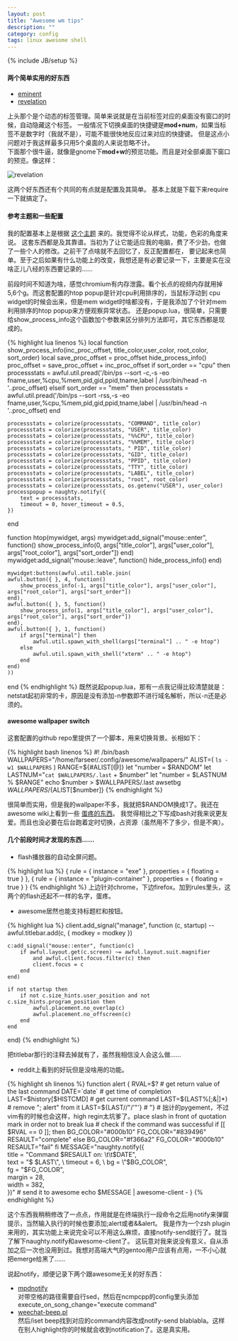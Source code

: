 ```yaml
---
layout: post
title: "Awesome wm tips"
description: ""
category: config
tags: linux awesome shell
---
```

{% include JB/setup %}

#### 两个简单实用的好东西

* [eminent](http://awesome.naquadah.org/wiki/Eminent)
* [revelation](http://awesome.naquadah.org/wiki/Revelation)

上头那个是个动态的标签管理。简单来说就是在当前标签对应的桌面没有窗口的时候，自动隐藏这个标签。
一般情况下切换桌面的快捷键是**mod+num**，如果当标签不是数字时（我就不是），可能不能很快地反应过来对应的快捷键。
但是这点小问题对于我这样最多只用5个桌面的人来说忽略不计。
<br />
下面那个很牛逼，就像是gnome下**mod+w**的预览功能。而且是对全部桌面下窗口的预览。像这样：

![revelation](http://awesome.naquadah.org/w/images/thumb/Revelation.png/600px-Revelation.png)

这两个好东西还有个共同的有点就是配置及其简单。
基本上就是下载下来require一下就搞定了。

#### 参考主题和一些配置

我的配置基本上是根据 [这个主题](https://github.com/romockee/powerarrow) 来的。我觉得不论从样式，功能，色彩的角度来说。
这套东西都是及其靠谱。当初为了让它能适应我的电脑，费了不少劲，也做了一些个人的修改。之前干了点啥就不去回忆了，反正配置都在，
要记起来也简单。至于之后如果有什么功能上的改变，我想还是有必要记录一下，主要是实在没啥正儿八经的东西要记录的......

前段时间不知道为啥，感觉chromium有内存泄露。看个长点的视频内存就用掉5,6个g。而这套配置的htop popup是针对cpu利用排序的，当鼠标浮动到
cpu widget的时候会出来，但是mem widget时啥都没有，于是我添加了个针对mem利用排序的htop popup来方便观察异常状态。
还是popup.lua，很简单，只需要给show_process_info这个函数加个参数来区分排列方法即可，其它东西都是现成的。

{% highlight lua linenos %}
local function show_process_info(inc_proc_offset, title_color,user_color, root_color, sort_order)
    local save_proc_offset = proc_offset
    hide_process_info()
    proc_offset = save_proc_offset + inc_proc_offset
    if sort_order == "cpu" then
        processstats = awful.util.pread('/bin/ps --sort -c,-s -eo fname,user,%cpu,%mem,pid,gid,ppid,tname,label | /usr/bin/head -n '..proc_offset)
    elseif sort_order == "mem" then
        processstats = awful.util.pread('/bin/ps --sort -rss,-s -eo fname,user,%cpu,%mem,pid,gid,ppid,tname,label | /usr/bin/head -n '..proc_offset)
    end

    processstats = colorize(processstats, "COMMAND", title_color)
    processstats = colorize(processstats, "USER", title_color)
    processstats = colorize(processstats, "%%CPU", title_color)
    processstats = colorize(processstats, "%%MEM", title_color)
    processstats = colorize(processstats, " PID", title_color)
    processstats = colorize(processstats, "GID", title_color)
    processstats = colorize(processstats, "PPID", title_color)
    processstats = colorize(processstats, "TTY", title_color)
    processstats = colorize(processstats, "LABEL", title_color)
    processstats = colorize(processstats, "root", root_color)
    processstats = colorize(processstats, os.getenv("USER"), user_color)
    processpopup = naughty.notify({
        text = processstats,
        timeout = 0, hover_timeout = 0.5,
    })
end

function htop(mywidget, args)
    mywidget:add_signal("mouse::enter", function()
        show_process_info(0, args["title_color"], args["user_color"], args["root_color"], args["sort_order"])
    end)
    mywidget:add_signal("mouse::leave", function()
        hide_process_info()
    end)

    mywidget:buttons(awful.util.table.join(
    awful.button({ }, 4, function()
        show_process_info(-1, args["title_color"], args["user_color"], args["root_color"], args["sort_order"])
    end),
    awful.button({ }, 5, function()
        show_process_info(1, args["title_color"], args["user_color"], args["root_color"], args["sort_order"])
    end),
    awful.button({ }, 1, function()
        if args["terminal"] then
            awful.util.spawn_with_shell(args["terminal"] .. " -e htop")
        else
            awful.util.spawn_with_shell("xterm" .. " -e htop")
        end
    end)
    ))
end
{% endhighlight %}
既然说起popup.lua，那有一点我记得比较清楚就是：netstat起初非常的卡，原因是没有添加-n参数即不进行域名解析，所以-n还是必须的。

#### awesome wallpaper switch

这套配置的github repo里提供了一个脚本，用来切换背景。长相如下：

{% highlight bash linenos %}
#! /bin/bash
WALLPAPERS="/home/farseer/.config/awesome/wallpapers/"
ALIST=( `ls -w1 $WALLPAPERS` )
RANGE=${#ALIST[@]}
let "number = $RANDOM"
let LASTNUM="`cat $WALLPAPERS/.last` + $number"
let "number = $LASTNUM % $RANGE"
echo $number > $WALLPAPERS/.last
awsetbg $WALLPAPERS/${ALIST[$number]}
{% endhighlight %}

很简单而实用，但是我的wallpaper不多，我就把$RANDOM换成1了。我还在awesome wiki上看到一些 [蛋疼的东西](http://awesome.naquadah.org/wiki/Cycling_Random_Wallpaper_Or_Xscreensaver)。
我觉得相比之下写成bash对我来说更友爱。而且也没必要在后台跑着定时切换，占资源（虽然用不了多少，但是不爽）。

#### 几个前段时间才发现的东西......

* flash播放器的自动全屏问题。

{% highlight lua %}
{ rule = { instance = "exe" },
    properties = { floating = true } },
{ rule = { instance = "plugin-container" },
    properties = { floating = true } }
{% endhighlight %}
上边针对chrome，下边firefox。加到rules里头，这两个的flash还起不一样的名字，蛋疼。

* awesome居然也能支持标题栏和按钮。

{% highlight lua %}
client.add_signal("manage", function (c, startup)
     --awful.titlebar.add(c, { modkey = modkey })

    c:add_signal("mouse::enter", function(c)
        if awful.layout.get(c.screen) ~= awful.layout.suit.magnifier
            and awful.client.focus.filter(c) then
            client.focus = c
        end
    end)

    if not startup then
        if not c.size_hints.user_position and not c.size_hints.program_position then
            awful.placement.no_overlap(c)
            awful.placement.no_offscreen(c)
        end
    end
end)
{% endhighlight %}

把titlebar那行的注释去掉就有了，虽然我相信没人会这么做......

* reddit上看到的好玩但是没啥用的功能。

{% highlight sh linenos %}
function alert {
    RVAL=$?                 # get return value of the last command
    DATE=`date`             # get time of completion
    LAST=$history[$HISTCMD] # get current command
    LAST=${LAST%[;&|]*}     # remove "; alert" from it
    LAST=${LAST//\"/'\"'}   # "} # 拙计的pygement，不过vim有的时候也会这样，high regin太坑爹了。place slash in front of quotation mark in order not to break lua
    # check if the command was successful
    if [[ $RVAL == 0 ]]; then
        BG_COLOR="#000b10"
        FG_COLOR="#839496"
        RESAULT="complete"
    else
        BG_COLOR="#f366a2"
        FG_COLOR="#000b10"
        RESAULT="fail"
    fi
    MESSAGE="naughty.notify({ \
            title = \"Command $RESAULT on: \t\t$DATE\", \
            text = \"$ $LAST\", \
            timeout = 6, \
            bg = \"$BG_COLOR\", \
            fg = \"$FG_COLOR\", \
            margin = 28, \
            width = 382, \
            })"
    # send it to awesome
    echo $MESSAGE | awesome-client -
}
{% endhighlight %}

这个东西我稍稍修改了一点点，作用就是在终端执行一段命令之后用notify来弹窗提示，当然输入执行的时候也要添加;alert或者&amp;&amp;alert。
我是作为一个zsh plugin来用的，其实功能上来说完全可以不用这么麻烦，直接notify-send就行了。就当了解下naughty.notify和awesome-client了。
这玩意对我来说没有意义，自从添加之后一次也没用到过。我想对高端大气的gentoo用户应该有点用，一不小心就把emerge给黑了......

说起notify，顺便记录下两个跟awesome无关的好东西：

* [mpdnotify](https://github.com/vehk/mpdnotify)
    <br />  对带空格的路径需要自行sed，然后在ncmpcpp的config里头添加execute_on_song_change="execute command"
* [weechat-beep.pl](http://weechat.org/scripts/source/beep.pl.html/)
    <br />  然后/iset beep找到对应的command内容改成notify-send blablabla。这样在别人highlight你的时候就会收到notification了。这是真实用。
